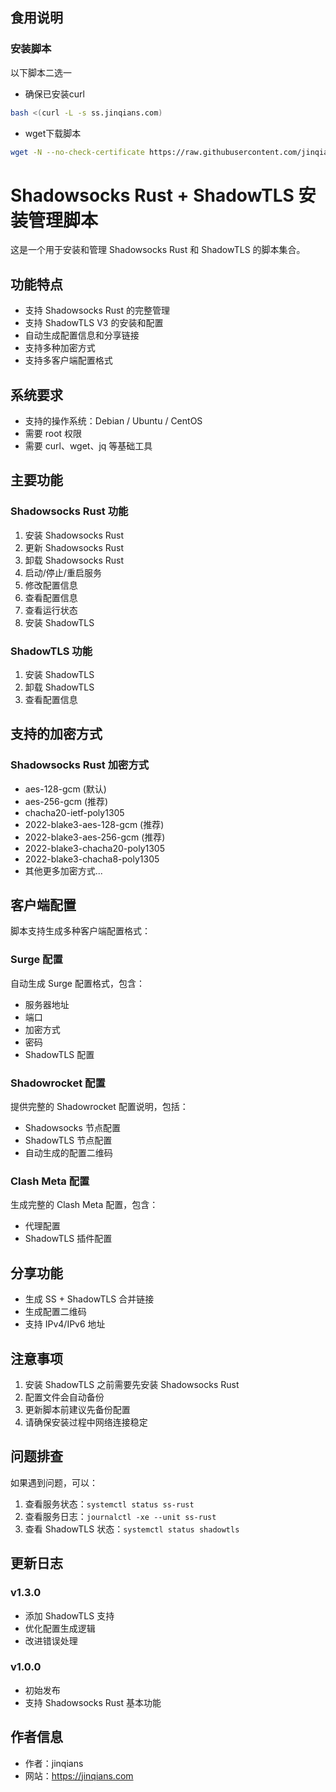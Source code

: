 ## 食用说明
### 安装脚本
以下脚本二选一
+ 确保已安装curl
```bash
bash <(curl -L -s ss.jinqians.com)
```
+ wget下载脚本
```bash
wget -N --no-check-certificate https://raw.githubusercontent.com/jinqians/ss-2022.sh/main/ss-2022.sh && chmod +x ss-2022.sh && ./ss-2022.sh
```

# Shadowsocks Rust + ShadowTLS 安装管理脚本

这是一个用于安装和管理 Shadowsocks Rust 和 ShadowTLS 的脚本集合。

## 功能特点

- 支持 Shadowsocks Rust 的完整管理
- 支持 ShadowTLS V3 的安装和配置
- 自动生成配置信息和分享链接
- 支持多种加密方式
- 支持多客户端配置格式

## 系统要求

- 支持的操作系统：Debian / Ubuntu / CentOS
- 需要 root 权限
- 需要 curl、wget、jq 等基础工具

## 主要功能

### Shadowsocks Rust 功能
1. 安装 Shadowsocks Rust
2. 更新 Shadowsocks Rust
3. 卸载 Shadowsocks Rust
4. 启动/停止/重启服务
5. 修改配置信息
6. 查看配置信息
7. 查看运行状态
8. 安装 ShadowTLS

### ShadowTLS 功能
1. 安装 ShadowTLS
2. 卸载 ShadowTLS
3. 查看配置信息

## 支持的加密方式

### Shadowsocks Rust 加密方式
- aes-128-gcm (默认)
- aes-256-gcm (推荐)
- chacha20-ietf-poly1305
- 2022-blake3-aes-128-gcm (推荐)
- 2022-blake3-aes-256-gcm (推荐)
- 2022-blake3-chacha20-poly1305
- 2022-blake3-chacha8-poly1305
- 其他更多加密方式...

## 客户端配置

脚本支持生成多种客户端配置格式：

### Surge 配置
自动生成 Surge 配置格式，包含：
- 服务器地址
- 端口
- 加密方式
- 密码
- ShadowTLS 配置

### Shadowrocket 配置
提供完整的 Shadowrocket 配置说明，包括：
- Shadowsocks 节点配置
- ShadowTLS 节点配置
- 自动生成的配置二维码

### Clash Meta 配置
生成完整的 Clash Meta 配置，包含：
- 代理配置
- ShadowTLS 插件配置

## 分享功能

- 生成 SS + ShadowTLS 合并链接
- 生成配置二维码
- 支持 IPv4/IPv6 地址

## 注意事项

1. 安装 ShadowTLS 之前需要先安装 Shadowsocks Rust
2. 配置文件会自动备份
3. 更新脚本前建议先备份配置
4. 请确保安装过程中网络连接稳定

## 问题排查

如果遇到问题，可以：
1. 查看服务状态：`systemctl status ss-rust`
2. 查看服务日志：`journalctl -xe --unit ss-rust`
3. 查看 ShadowTLS 状态：`systemctl status shadowtls`

## 更新日志

### v1.3.0
- 添加 ShadowTLS 支持
- 优化配置生成逻辑
- 改进错误处理

### v1.0.0
- 初始发布
- 支持 Shadowsocks Rust 基本功能

## 作者信息

- 作者：jinqians
- 网站：https://jinqians.com
